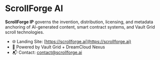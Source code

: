
# ScrollForge AI

**ScrollForge IP** governs the invention, distribution, licensing, and metadata anchoring of AI-generated content, smart contract systems, and Vault Grid scroll technologies.

- 🌐 Landing Site: [https://scrollforge.ai](https://scrollforge.ai)
- 🧠 Powered by Vault Grid + DreamCloud Nexus
- 📬 Contact: [contact@scrollforge.ai](mailto:contact@scrollforge.ai)
